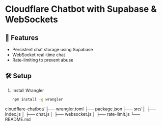 # Cloudflare Chatbot with Supabase & WebSockets

## 🚀 Features
- Persistent chat storage using Supabase
- WebSocket real-time chat
- Rate-limiting to prevent abuse

## 🛠 Setup
1. Install Wrangler
   ```sh
   npm install -g wrangler


cloudflare-chatbot/
├── wrangler.toml
├── package.json
├── src/
│   ├── index.js
│   ├── chat.js
│   ├── websocket.js
│   ├── rate-limit.js
└── README.md
